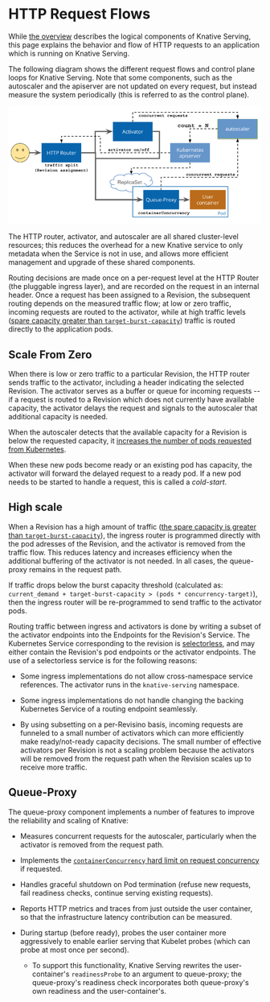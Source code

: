 # HTTP Request Flows

While [the overview](/docs/serving) describes the logical components of Knative
Serving, this page explains the behavior and flow of HTTP requests to an
application which is running on Knative Serving.

The following diagram shows the different request flows and control plane loops for Knative Serving.  Note that some components, such as the autoscaler and the apiserver are not updated on every request, but instead measure the system periodically (this is referred to as the control plane).

![Diagram of Knative request flow through HTTP router to optional Activator, then queue-proxy and user container](./request-flow.png)
<!-- Image original: https://docs.google.com/drawings/d/1Jipg4755BHCyqZGu1sUj7FMFUpEs-35Rf5T5chHZ6m0/edit -->

The HTTP router, activator, and autoscaler are all shared cluster-level
resources; this reduces the overhead for a new Knative service to only metadata
when the Service is not in use, and allows more efficient management and upgrade
of these shared components.

Routing decisions are made once on a per-request level at the HTTP Router (the
pluggable ingress layer), and are recorded on the request in an internal header.
Once a request has been assigned to a Revision, the subsequent routing depends
on the measured traffic flow; at low or zero traffic, incoming requests are
routed to the activator, while at high traffic levels ([spare capacity greater
than `target-burst-capacity`](../../load-balancing/target-burst-capacity))
traffic is routed directly to the application pods.

## Scale From Zero

When there is low or zero traffic to a particular Revision, the HTTP router
sends traffic to the activator, including a header indicating the selected
Revision.  The activator serves as a buffer or queue for incoming requests -- if
a request is routed to a Revision which does not currently have available
capacity, the activator delays the request and signals to the autoscaler that
additional capacity is needed.

When the autoscaler detects that the available capacity for a Revision is below
the requested capacity, it [increases the number of pods requested from
Kubernetes](../../autoscaling/autoscale-go#algorithm).

When these new pods become ready or an existing pod has capacity, the activator
will forward the delayed request to a ready pod.  If a new pod needs to be
started to handle a request, this is called a _cold-start_.

## High scale

When a Revision has a high amount of traffic ([the spare capacity is greater
than `target-burst-capacity`](../../load-balancing/target-burst-capacity)), the
ingress router is programmed directly with the pod adresses of the Revision, and
the activator is removed from the traffic flow.  This reduces latency and
increases efficiency when the additional buffering of the activator is not
needed.  In all cases, the queue-proxy remains in the request path.

If traffic drops below the burst capacity threshold (calculated as:
`current_demand + target-burst-capacity > (pods * concurrency-target)`), then
the ingress router will be re-programmed to send traffic to the activator pods.

Routing traffic between ingress and activators is done by writing a subset of
the activator endpoints into the Endpoints for the Revision's Service.  The
Kubernetes Service corresponding to the revision is
[selectorless](https://kubernetes.io/docs/concepts/services-networking/service/#services-without-selectors), and may either contain the Revision's pod endpoints or the activator endpoints.  The use of a selectorless service is for the following reasons:

* Some ingress implementations do not allow cross-namespace service references.
  The activator runs in the `knative-serving` namespace.
  
* Some ingress implementations do not handle changing the backing Kubernetes
  Service of a routing endpoint seamlessly.

* By using subsetting on a per-Revisino basis, incoming requests are funneled to
  a small number of activators which can more efficiently make ready/not-ready
  capacity decisions.  The small number of effective activators per Revision is
  not a scaling problem because the activators will be removed from the request
  path when the Revision scales up to receive more traffic.

## Queue-Proxy

The queue-proxy component implements a number of features to improve the
reliability and scaling of Knative:

* Measures concurrent requests for the autoscaler, particularly when the
  activator is removed from the request path.

* Implements the [`containerConcurrency` hard limit on request
  concurrency](https://knative.dev/docs/serving/autoscaling/concurrency/#hard-limit)
  if requested.

* Handles graceful shutdown on Pod termination (refuse new requests, fail
  readiness checks, continue serving existing requests).

* Reports HTTP metrics and traces from just outside the user container, so that
  the infrastructure latency contribution can be measured.

* During startup (before ready), probes the user container more aggressively to
  enable earlier serving that Kubelet probes (which can probe at most once per
  second).

  * To support this functionality, Knative Serving rewrites the user-container's
    `readinessProbe` to an argument to queue-proxy; the queue-proxy's readiness
    check incorporates both queue-proxy's own readiness and the
    user-container's.